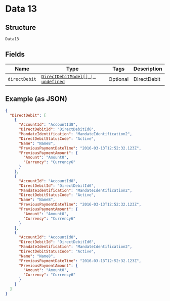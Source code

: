 
# Data 13

## Structure

`Data13`

## Fields

| Name | Type | Tags | Description |
|  --- | --- | --- | --- |
| `directDebit` | [`DirectDebitModel[] \| undefined`](../../doc/models/direct-debit-model.md) | Optional | DirectDebit |

## Example (as JSON)

```json
{
  "DirectDebit": [
    {
      "AccountId": "AccountId8",
      "DirectDebitId": "DirectDebitId6",
      "MandateIdentification": "MandateIdentification2",
      "DirectDebitStatusCode": "Active",
      "Name": "Name8",
      "PreviousPaymentDateTime": "2016-03-13T12:52:32.123Z",
      "PreviousPaymentAmount": {
        "Amount": "Amount0",
        "Currency": "Currency6"
      }
    },
    {
      "AccountId": "AccountId8",
      "DirectDebitId": "DirectDebitId6",
      "MandateIdentification": "MandateIdentification2",
      "DirectDebitStatusCode": "Active",
      "Name": "Name8",
      "PreviousPaymentDateTime": "2016-03-13T12:52:32.123Z",
      "PreviousPaymentAmount": {
        "Amount": "Amount0",
        "Currency": "Currency6"
      }
    },
    {
      "AccountId": "AccountId8",
      "DirectDebitId": "DirectDebitId6",
      "MandateIdentification": "MandateIdentification2",
      "DirectDebitStatusCode": "Active",
      "Name": "Name8",
      "PreviousPaymentDateTime": "2016-03-13T12:52:32.123Z",
      "PreviousPaymentAmount": {
        "Amount": "Amount0",
        "Currency": "Currency6"
      }
    }
  ]
}
```

